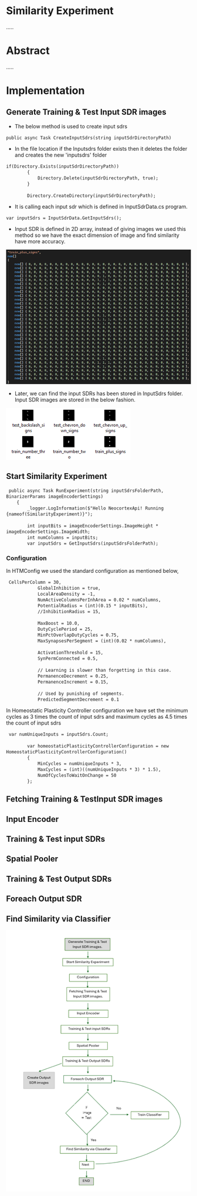 # Similarity Experiment

.....

# Abstract
.....

# Implementation




## Generate Training & Test Input SDR images

-  The below method is used to create input sdrs 

 <div class= "grey">

    public async Task CreateInputSdrs(string inputSdrDirectoryPath)

</div>


- In the file location if the Inputsdrs folder exists then it deletes the folder and creates the new 'inputsdrs' folder

<div class= "grey">

    if(Directory.Exists(inputSdrDirectoryPath))
            {
                Directory.Delete(inputSdrDirectoryPath, true);
            }
            
            Directory.CreateDirectory(inputSdrDirectoryPath);

</div> 
    


- It is calling each input sdr which is defined in InputSdrData.cs program.

 <div class= "grey">

    var inputSdrs = InputSdrData.GetInputSdrs();

</div>
     

-  Input SDR is defined in 2D array, instead of giving images we used this method so we have the exact dimension of image and find similarity have more accuracy.

![Input Sdr Data](InputSdrData.png)


- Later, we can find the input SDRs has been stored in InputSdrs folder. Input SDR images are stored in the below fashion.

![Input S D R Images](InputSDRImages.png)








## Start Similarity Experiment



 <div class= "grey">

     public async Task RunExperiment(string inputSdrsFolderPath, BinarizerParams imageEncoderSettings)
        {
            _logger.LogInformation($"Hello NeocortexApi! Running {nameof(SimilarityExperiment)}");

            int inputBits = imageEncoderSettings.ImageHeight * imageEncoderSettings.ImageWidth;
            int numColumns = inputBits;
            var inputSdrs = GetInputSdrs(inputSdrsFolderPath);

</div>

### Configuration

 In HTMConfig we used the standard configuration as mentioned below, 
<div class= "grey">

     CellsPerColumn = 30,
                GlobalInhibition = true,
                LocalAreaDensity = -1,
                NumActiveColumnsPerInhArea = 0.02 * numColumns,
                PotentialRadius = (int)(0.15 * inputBits),
                //InhibitionRadius = 15,

                MaxBoost = 10.0,
                DutyCyclePeriod = 25,
                MinPctOverlapDutyCycles = 0.75,
                MaxSynapsesPerSegment = (int)(0.02 * numColumns),

                ActivationThreshold = 15,
                SynPermConnected = 0.5,

                // Learning is slower than forgetting in this case.
                PermanenceDecrement = 0.25,
                PermanenceIncrement = 0.15,

                // Used by punishing of segments.
                PredictedSegmentDecrement = 0.1

</div>

In Homeostatic Plasticity Controller configuration we have set the minimum cycles as 3 times the count of input sdrs and maximum cycles as 4.5 times the count of input sdrs 

 <div class= "grey">

     var numUniqueInputs = inputSdrs.Count;

            var homeostaticPlasticityControllerConfiguration = new HomeostaticPlasticityControllerConfiguration()
            {
                MinCycles = numUniqueInputs * 3,
                MaxCycles = (int)((numUniqueInputs * 3) * 1.5),
                NumOfCyclesToWaitOnChange = 50
            };

</div>


## Fetching Training & TestInput SDR images

## Input Encoder

## Training & Test input SDRs

## Spatial Pooler

## Training & Test Output SDRs

## Foreach Output SDR

## Find Similarity via Classifier


![File](file.png)





